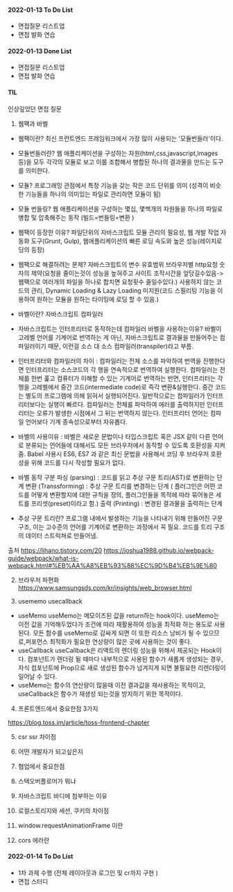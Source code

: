 #### 2022-01-13 To Do List

- 면접질문 리스트업
- 면접 발화 연습

#### 2022-01-13 Done List

- 면접질문 리스트업
- 면접 발화 연습

#### TIL

인상깊었던 면접 질문

1.  웹팩과 바벨

- 웹팩이란? 최신 프런트엔드 프레임워크에서 가장 많이 사용되는 '모듈번들러'이다.
- 모듈번들러란? 웹 애플리케이션을 구성하는 자원(html,css,javascript,lmages 등)을 모두 각각의 모듈로 보고 이를 조합해서 병합된 하나의 결과물을 만드는 도구를 의미한다.
- 모듈? 프로그래밍 관점에서 특정 기능을 갖는 작은 코드 단위를 의미 (성격이 비슷한 기능들을 하나의 의미있는 파일로 관리하면 모듈이 됨)
- 모듈 번들링? 웹 애플리케이션을 구성하는 몇십, 몇백개의 자원들을 하나의 파일로 병합 및 압축해주는 동작
  (빌드=번들링=변환 )
- 웹팩이 등장한 이유? 파일단위의 자바스크립트 모듈 관리의 필요성, 웹 개발 작업 자동화 도구(Grunt, Gulp), 웹애플리케이션의 빠른 로딩 속도와 높은 성능(레이지로딩의 등장)
- 웹팩으로 해결하려는 문제?
  자바스크립트의 변수 유효범위
  브라우저별 http요청 숫자의 제약(요청을 줄이는것이 성능을 높혀주고 사이트 조작시간을 앞당길수있음-> 웹팩으로 여러개의 파일을 하나로 합치면 요청횟수 줄일수있다.)
  사용하지 않는 코드의 관리, Dynamic Loading & Lazy Loading 미지원(코드 스필리팅 기능을 이용하여 원하는 모듈을 원하는 타이밍에 로딩 할 수 있음.)

- 바벨이란? 자바스크립트 컴파일러
- 자바스크립트는 인터프리터로 동작하는데 컴파일러 바벨을 사용하는이유?
  바벨이 고레벨 언어를 기계어로 번역하는 게 아닌, 자바스크립트로 결과물을 만들어주는 컴파일러이기 때문, 이런걸 소스 대 소스 컴파일러(transpiler)라고 부름.
- 인터프리터와 컴파일러의 차이 :
  컴파일러는 전체 소스를 파악하여 번역을 진행한다면 인터프리터는 소스코드의 각 행을 연속적으로 번역하여 실행한다.
  컴파일러는 전체를 한번 훑고 컴퓨터가 이해할 수 있는 기계어로 번역하는 반면, 인터프리터는 각행을 고레벨에서 중간 코드(intermediate code)로 즉각 변환&실행한다.
  중간 코드는 별도의 프로그램에 의해 읽혀서 실행되어진다.
  일반적으로는 컴파일러가 인터프리터보다는 실행이 빠르다.
  컴파일러는 전체를 파악하여 에러를 출력하지만 인터프리터는 오류가 발생한 시점에서 그 뒤는 번역하지 않는다.
  인터프리터 언어는 컴파일 언어보다 기계 종속성으로부터 자유롭다.
- 바벨의 사용이유 :
  바벨은 새로운 문법이나 타입스크립트 혹은 JSX 같이 다른 언어로 분류되는 언어들에 대해서도 모든 브라우저에서 동작할 수 있도록 호환성을 지켜줌.
  Babel 사용시 ES6, ES7 과 같은 최신 문법을 사용해서 코딩 후 브라우저 호환성을 위해 코드를 다시 작성할 필요가 없다.

- 바벨 동작 구분
  파싱 (parsing) : 코드를 읽고 추상 구문 트리(AST)로 변환하는 단계
  변환 (Transsforming) :
  추상 구문 트리를 변경하는 단계 ( 플러그인은 어떤 코드를 어떻게 변환할지에 대한 규칙을 정의, 플러그인들을 목적에 따라 묶어놓은 세트를 프리셋(preset)이라고 함.)
  출력 (Printing) : 변경된 결과물을 출력하는 단계

- 추상 구문 트리란? 프로그램 내에서 발생하는 기능을 나타내기 위해 만들어진 구문 구조, 이는 고수준의 언어를 기계어로 변환하는 과정에서 꼭 필요. 코드를 트리 구조의 데이터 스트럭쳐로 만들어냄.

출처
https://lihano.tistory.com/20
https://joshua1988.github.io/webpack-guide/webpack/what-is-webpack.html#%EB%AA%A8%EB%93%88%EC%9D%B4%EB%9E%80

2. 브라우저 파편화
   https://www.samsungsds.com/kr/insights/web_browser.html

3. usememo usecallback

- useMemo
  useMemo는 메모이즈된 값을 return하는 hook이다.
  useMemo는 이전 값을 기억해두었다가 조건에 따라 재활용하여 성능을 최적화 하는 용도로 사용된다.
  모든 함수를 useMemo로 감싸게 되면 이 또한 리소스 낭비가 될 수 있으므로,퍼포먼스 최적화가 필요한 연상량이 많은 곳에 사용하는 것이 좋다.
- useCallback
  useCallback은 리액트의 렌더링 성능을 위해서 제공되는 Hook이다.
  컴포넌트가 렌더링 될 때마다 내부적으로 사용된 함수가 새롭게 생성되는 경우,
  자식 컴포넌트에 Prop으로 새로 생성된 함수가 넘겨지게 되면 불필요한 리렌더링이 일어날 수 있다.
- useMemo는 함수의 연산량이 많을때 이전 결과값을 재사용하는 목적이고, useCallback은 함수가 재생성 되는것을 방지하기 위한 목적이다.

4. 프론트엔드에서 중요한점 3가지

https://blog.toss.im/article/toss-frontend-chapter

5. csr ssr 차이점

6. 어떤 개발자가 되고싶은지

7. 협업에서 중요한점

8. 스택오버플로어가 뭐냐

9. 자바스크립트 바디에 첨부하는 이유

10. 로컬스토리지와 세션, 쿠키의 차이점

11. window.requestAnimationFrame 이란

12. cors 에러란

#### 2022-01-14 To Do List

- 1차 과제 수행 (전체 레이아웃과 로그인 및 cr까지 구현 )
- 면접 스터디
